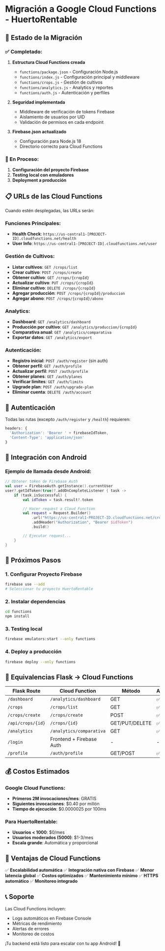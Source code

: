 # Migración a Google Cloud Functions - HuertoRentable

## 🎯 Estado de la Migración

### ✅ Completado:

1. **Estructura Cloud Functions creada**

   - `functions/package.json` - Configuración Node.js
   - `functions/index.js` - Configuración principal y middleware
   - `functions/crops.js` - Gestión de cultivos
   - `functions/analytics.js` - Analytics y reportes
   - `functions/auth.js` - Autenticación y perfiles

2. **Seguridad implementada**

   - Middleware de verificación de tokens Firebase
   - Aislamiento de usuarios por UID
   - Validación de permisos en cada endpoint

3. **Firebase.json actualizado**
   - Configuración para Node.js 18
   - Directorio correcto para Cloud Functions

### 🔄 En Proceso:

1. **Configuración del proyecto Firebase**
2. **Testing local con emuladores**
3. **Deployment a producción**

## 📋 URLs de las Cloud Functions

Cuando estén desplegadas, las URLs serán:

### Funciones Principales:

- **Health Check**: `https://us-central1-[PROJECT-ID].cloudfunctions.net/health`
- **User Info**: `https://us-central1-[PROJECT-ID].cloudfunctions.net/user`

### Gestión de Cultivos:

- **Listar cultivos**: `GET /crops/list`
- **Crear cultivo**: `POST /crops/create`
- **Obtener cultivo**: `GET /crops/{cropId}`
- **Actualizar cultivo**: `PUT /crops/{cropId}`
- **Eliminar cultivo**: `DELETE /crops/{cropId}`
- **Agregar producción**: `POST /crops/{cropId}/produccion`
- **Agregar abono**: `POST /crops/{cropId}/abono`

### Analytics:

- **Dashboard**: `GET /analytics/dashboard`
- **Producción por cultivo**: `GET /analytics/produccion/{cropId}`
- **Comparativa anual**: `GET /analytics/comparativa`
- **Exportar datos**: `GET /analytics/export`

### Autenticación:

- **Registro inicial**: `POST /auth/register` (sin auth)
- **Obtener perfil**: `GET /auth/profile`
- **Actualizar perfil**: `POST /auth/profile`
- **Obtener planes**: `GET /auth/planes`
- **Verificar límites**: `GET /auth/limits`
- **Upgrade plan**: `POST /auth/upgrade-plan`
- **Eliminar cuenta**: `DELETE /auth/account`

## 🔐 Autenticación

Todas las rutas (excepto `/auth/register` y `/health`) requieren:

```javascript
headers: {
  'Authorization': 'Bearer ' + firebaseIdToken,
  'Content-Type': 'application/json'
}
```

## 📱 Integración con Android

### Ejemplo de llamada desde Android:

```kotlin
// Obtener token de Firebase Auth
val user = FirebaseAuth.getInstance().currentUser
user?.getIdToken(true)?.addOnCompleteListener { task ->
    if (task.isSuccessful) {
        val idToken = task.result?.token

        // Hacer request a Cloud Function
        val request = Request.Builder()
            .url("https://us-central1-PROJECT-ID.cloudfunctions.net/crops/list")
            .addHeader("Authorization", "Bearer $idToken")
            .build()

        // Ejecutar request...
    }
}
```

## 🚀 Próximos Pasos

### 1. Configurar Proyecto Firebase

```bash
firebase use --add
# Seleccionar tu proyecto HuertoRentable
```

### 2. Instalar dependencias

```bash
cd functions
npm install
```

### 3. Testing local

```bash
firebase emulators:start --only functions
```

### 4. Deploy a producción

```bash
firebase deploy --only functions
```

## 🔄 Equivalencias Flask → Cloud Functions

| Flask Route       | Cloud Function           | Método         | Auth |
| ----------------- | ------------------------ | -------------- | ---- |
| `/dashboard`      | `/analytics/dashboard`   | GET            | ✅   |
| `/crops`          | `/crops/list`            | GET            | ✅   |
| `/crops/create`   | `/crops/create`          | POST           | ✅   |
| `/api/crops/{id}` | `/crops/{id}`            | GET/PUT/DELETE | ✅   |
| `/analytics`      | `/analytics/comparativa` | GET            | ✅   |
| `/login`          | Frontend + Firebase Auth | -              | -    |
| `/profile`        | `/auth/profile`          | GET/POST       | ✅   |

## 💰 Costos Estimados

### Google Cloud Functions:

- **Primeros 2M invocaciones/mes**: GRATIS
- **Siguientes invocaciones**: $0.40 por millón
- **Tiempo de ejecución**: $0.0000025 por 100ms

### Para HuertoRentable:

- **Usuarios < 1000**: $0/mes
- **Usuarios moderados (5000)**: $1-3/mes
- **Escala grande**: Automática y proporcional

## 🔧 Ventajas de Cloud Functions

✅ **Escalabilidad automática**
✅ **Integración nativa con Firebase**
✅ **Menor latencia global**
✅ **Costos optimizados**
✅ **Mantenimiento mínimo**
✅ **HTTPS automático**
✅ **Monitoreo integrado**

## 📞 Soporte

Las Cloud Functions incluyen:

- Logs automáticos en Firebase Console
- Métricas de rendimiento
- Alertas de errores
- Monitoreo de costos

¡Tu backend está listo para escalar con tu app Android! 🚀
